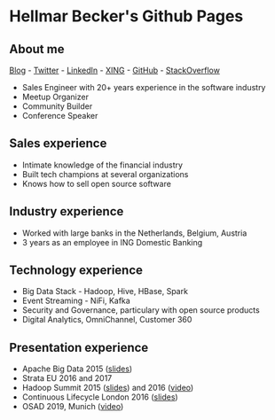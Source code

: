 # Hellmar Becker's Github Pages

## About me

[Blog](https://blog.hellmar-becker.de) - [Twitter](https://twitter.com/Hellmar_Becker) - [LinkedIn](https://www.linkedin.com/in/hellmarbecker/) - [XING](https://www.xing.com/profile/Hellmar_Becker/cv) - [GitHub](https://github.com/hellmarbecker) - [StackOverflow](https://stackoverflow.com/users/5334131/hellmar-becker)

- Sales Engineer with 20+ years experience in the software industry
- Meetup Organizer
- Community Builder
- Conference Speaker

## Sales experience

- Intimate knowledge of the financial industry
- Built tech champions at several organizations
- Knows how to sell open source software

## Industry experience

- Worked with large banks in the Netherlands, Belgium, Austria
- 3 years as an employee in ING Domestic Banking

## Technology experience

- Big Data Stack - Hadoop, Hive, HBase, Spark
- Event Streaming - NiFi, Kafka
- Security and Governance, particulary with open source products
- Digital Analytics, OmniChannel, Customer 360

## Presentation experience

- Apache Big Data 2015 ([slides](https://events17.linuxfoundation.org/sites/events/files/slides/Securing%20Hadoop%20in%20an%20enterprise%20context.pdf))
- Strata EU 2016 and 2017
- Hadoop Summit 2015 ([slides](https://www.slideshare.net/Hadoop_Summit/destroying-data-silos)) and 2016 ([video](https://www.youtube.com/watch?v=qBsGWhuVyuU))
- Continuous Lifecycle London 2016 ([slides](https://www.slideshare.net/hellmar/automate-hadoop-cluster-deployment-in-a-banking-ecosystem))
- OSAD 2019, Munich ([video](https://www.youtube.com/watch?v=bhyGBg70IK4))

